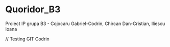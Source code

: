 # Quoridor_B3
Proiect IP grupa B3 - Cojocaru Gabriel-Codrin, Chircan Dan-Cristian, Iliescu Ioana

// Testing GIT Codrin
